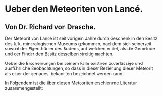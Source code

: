 # Ueber den Meteoriten von Lancé.

## Von Dr. Richard von Drasche.

Der Meteorit von Lancé ist seit vorigem Jahre durch Geschenk in den Besitz des k. k. mineralogischen Museums gekommen, nachdem sich seinerzeit sowohl der Eigenthümer des Bodens, auf welchen er fiel, als die Gemeinde und der Finder den Besitz desselben streitig machten.

Ueber die Erscheinungen bei seinem Falle existiren zuverlässige und ausführliche Beobachtungen, so dass in dieser Beziehung dieser Meteorit als einer der genauest bekannten bezeichnet werden kann.

In Folgendem ist die über diesen Meteoriten erschienene Literatur zusammengestellt:
